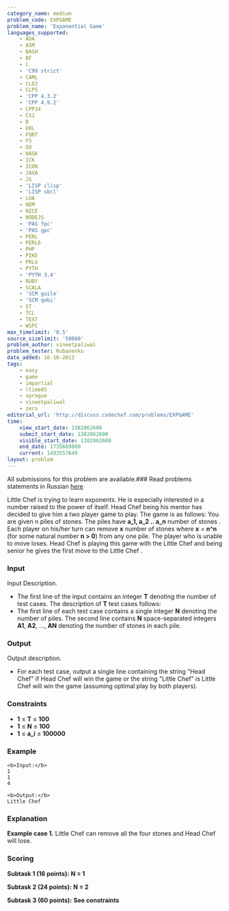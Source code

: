 ```yaml
---
category_name: medium
problem_code: EXPGAME
problem_name: 'Exponential Game'
languages_supported:
    - ADA
    - ASM
    - BASH
    - BF
    - C
    - 'C99 strict'
    - CAML
    - CLOJ
    - CLPS
    - 'CPP 4.3.2'
    - 'CPP 4.9.2'
    - CPP14
    - CS2
    - D
    - ERL
    - FORT
    - FS
    - GO
    - HASK
    - ICK
    - ICON
    - JAVA
    - JS
    - 'LISP clisp'
    - 'LISP sbcl'
    - LUA
    - NEM
    - NICE
    - NODEJS
    - 'PAS fpc'
    - 'PAS gpc'
    - PERL
    - PERL6
    - PHP
    - PIKE
    - PRLG
    - PYTH
    - 'PYTH 3.4'
    - RUBY
    - SCALA
    - 'SCM guile'
    - 'SCM qobi'
    - ST
    - TCL
    - TEXT
    - WSPC
max_timelimit: '0.5'
source_sizelimit: '50000'
problem_author: vineetpaliwal
problem_tester: Rubanenko
date_added: 16-10-2013
tags:
    - easy
    - game
    - impartial
    - ltime05
    - sprague
    - vineetpaliwal
    - zero
editorial_url: 'http://discuss.codechef.com/problems/EXPGAME'
time:
    view_start_date: 1382862600
    submit_start_date: 1382862600
    visible_start_date: 1382862600
    end_date: 1735669800
    current: 1493557649
layout: problem
---
```

All submissions for this problem are available.###  Read problems statements in Russian [here](http://www.codechef.com/download/translated/LTIME05/russian/EXPGAME.pdf)

 Little Chef is trying to learn exponents. He is especially interested in a number raised to the power of itself. Head Chef being his mentor has decided to give him a two player game to play. The game is as follows: You are given n piles of stones. The piles have **a\_1, a\_2 .. a\_n** number of stones . Each player on his/her turn can remove **x** number of stones where **x** = **n^n** (for some natural number **n > 0**) from any one pile. The player who is unable to move loses. Head Chef is playing this game with the Little Chef and being senior he gives the first move to the Little Chef .

### Input

Input Description.

- The first line of the input contains an integer **T** denoting the number of test cases. The description of **T** test cases follows:
- The first line of each test case contains a single integer **N** denoting the number of piles. The second line contains **N** space-separated integers **A1**, **A2**, ..., **AN** denoting the number of stones in each pile.

### Output

Output description.

- For each test case, output a single line containing the string "Head Chef" if Head Chef will win the game or the string "Little Chef" is Little Chef will win the game (assuming optimal play by both players).

### Constraints

- **1** ≤ **T** ≤ **100**
- **1** ≤ **N** ≤ **100**
- **1** ≤ **a\_i** ≤ **100000**

### Example

```
<b>Input:</b>
1
1
4

<b>Output:</b>
Little Chef

```
### Explanation

**Example case 1.** Little Chef can remove all the four stones and Head Chef will lose.

###  Scoring 

  **Subtask 1 (16 points):**   **N = 1**  

 **Subtask 2 (24 points):**   **N = 2**  

 **Subtask 3 (60 points):**  **See constraints**
